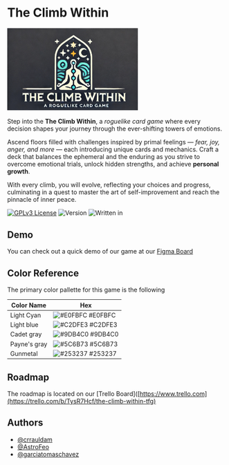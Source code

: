 
# The Climb Within

<img src="/img/logo.jpg" width="60%">

Step into the **The Climb Within**, a _roguelike card game_ where every decision shapes your journey through the ever-shifting towers of emotions.

Ascend floors filled with challenges inspired by primal feelings — *fear, joy, anger, and more* — each introducing unique cards and mechanics. Craft a deck that balances the ephemeral and the enduring as you strive to overcome emotional trials, unlock hidden strengths, and achieve **personal growth**.

With every climb, you will evolve, reflecting your choices and progress, culminating in a quest to master the art of self-improvement and reach the pinnacle of inner peace.


[![GPLv3 License](https://img.shields.io/badge/License-GPL%20v3-yellow.svg)](https://opensource.org/licenses/)
![Version](https://img.shields.io/badge/version-0.0.1-blue)
![Written in](https://img.shields.io/badge/Written_In-Java-red)

## Demo

You can check out a quick demo of our game at our [Figma Board](https://www.figma.com/design/9jw3jw3joOSoxgwDHrZJPJ/TFG---The-Climb-Within?node-id=21-226&node-type=canvas&t=MhhlBTj4r7JBgPub-0)

## Color Reference

The primary color pallette for this game is the following

| Color Name | Hex  |
| --- | --- |
| Light Cyan | ![#E0FBFC](https://via.placeholder.com/16/E0FBFC?text=+) #E0FBFC |
| Light blue | ![#C2DFE3](https://via.placeholder.com/16/C2DFE3?text=+) #C2DFE3 |
| Cadet gray | ![#9DB4C0](https://via.placeholder.com/16/9DB4C0?text=+) #9DB4C0 |
| Payne's gray | ![#5C6B73](https://via.placeholder.com/16/5C6B73?text=+) #5C6B73 |
| Gunmetal | ![#253237](https://via.placeholder.com/16/253237?text=+) #253237 |


## Roadmap
The roadmap is located on our [Trello Board]([https://www.trello.com](https://trello.com/b/TysR7Hcf/the-climb-within-tfg)



## Authors
- [@crrauldam](https://www.github.com/crrauldam)
- [@AstroFeo](https://www.github.com/AstroFeo)
- [@garciatomaschavez](https://www.github.com/garciatomaschavez)

